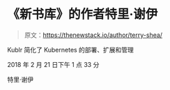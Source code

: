 # 《新书库》的作者特里·谢伊

> 原文：<https://thenewstack.io/author/terry-shea/>

Kublr 简化了 Kubernetes 的部署、扩展和管理

2018 年 2 月 21 日下午 1 点 33 分

特里·谢伊